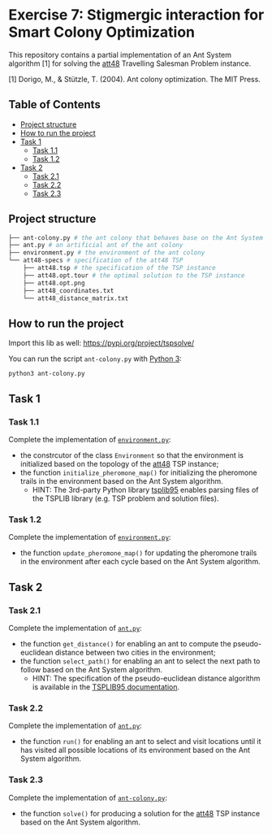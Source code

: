 # Exercise 7: Stigmergic interaction for Smart Colony Optimization

This repository contains a partial implementation of an Ant System algorithm [1] for solving the [att48](http://comopt.ifi.uni-heidelberg.de/software/TSPLIB95/tsp/) Travelling Salesman Problem instance. 

[1] Dorigo, M., & Stützle, T. (2004). Ant colony optimization. The MIT Press.

## Table of Contents
- [Project structure](#project-structure)
- [How to run the project](#how-to-run-the-project)
- [Task 1](#task-1)
  - [Task 1.1](#task-11)
  - [Task 1.2](#task-12)
- [Task 2](#task-2)
  - [Task 2.1](#task-21)
  - [Task 2.2](#task-22)
  - [Task 2.3](#task-23)

## Project structure
```bash
├── ant-colony.py # the ant colony that behaves base on the Ant System algorithm
├── ant.py # an artificial ant of the ant colony
├── environment.py # the environment of the ant colony
└── att48-specs # specification of the att48 TSP
    ├── att48.tsp # the specification of the TSP instance
    ├── att48.opt.tour # the optimal solution to the TSP instance
    ├── att48.opt.png 
    ├── att48_coordinates.txt 
    └── att48_distance_matrix.txt
```

## How to run the project

Import this lib as well: https://pypi.org/project/tspsolve/

You can run the script `ant-colony.py` with [Python 3](https://www.python.org/downloads/): 

```shell
python3 ant-colony.py
```

## Task 1 

### Task 1.1 
Complete the implementation of [`environment.py`](environment.py):
- the constrcutor of the class `Environment` so that the environment is initialized based on the topology of the [att48](http://comopt.ifi.uni-heidelberg.de/software/TSPLIB95/tsp/) TSP instance;
- the function `initialize_pheromone_map()` for initializing the pheromone trails in the environment based on the Ant System algorithm.
  - HINT: The 3rd-party Python library [tsplib95](https://pypi.org/project/tsplib95/) enables parsing files of the TSPLIB library (e.g. TSP problem and solution files).
  
### Task 1.2 
Complete the implementation of [`environment.py`](environment.py):
- the function `update_pheromone_map()` for updating the pheromone trails in the environment after each cycle based on the Ant System algorithm.

## Task 2

### Task 2.1
Complete the implementation of [`ant.py`](ant.py):
- the function `get_distance()` for enabling an ant to compute the pseudo-euclidean distance between two cities in the environment;
- the function `select_path()` for enabling an ant to select the next path to follow based on the Ant System algorithm. 
  - HINT: The specification of the pseudo-euclidean distance algorithm is available in the [TSPLIB95 documentation](http://comopt.ifi.uni-heidelberg.de/software/TSPLIB95/tsp95.pdf).
  
### Task 2.2 
Complete the implementation of [`ant.py`](ant.py):
- the function `run()` for enabling an ant to select and visit locations until it has visited all possible locations of its environment based on the Ant System algorithm.

### Task 2.3 
Complete the implementation of [`ant-colony.py`](ant-colony.py):
- the function `solve()` for producing a solution for the [att48](http://comopt.ifi.uni-heidelberg.de/software/TSPLIB95/tsp/) TSP instance based on the Ant System algorithm.